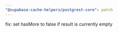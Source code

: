 ```yaml
---
"@supabase-cache-helpers/postgrest-core": patch
---
```


fix: set hasMore to false if result is currently empty
